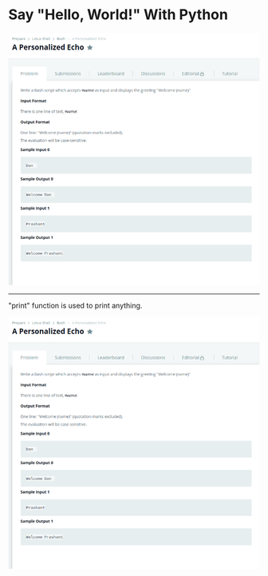 # Say "Hello, World!" With Python

![A_Personalized_Echo1.png](https://github.com/yildizzeynep/hackkerrank/blob/main/LINUX-SHELL/Bash/3_A-Personalized-Echo/img/A_Personalized_Echo1.png)

---

"print" function is used to print anything.

![A_Personalized_Echo1.png](https://github.com/yildizzeynep/hackkerrank/blob/main/LINUX-SHELL/Bash/3_A-Personalized-Echo/img/A_Personalized_Echo1.png)